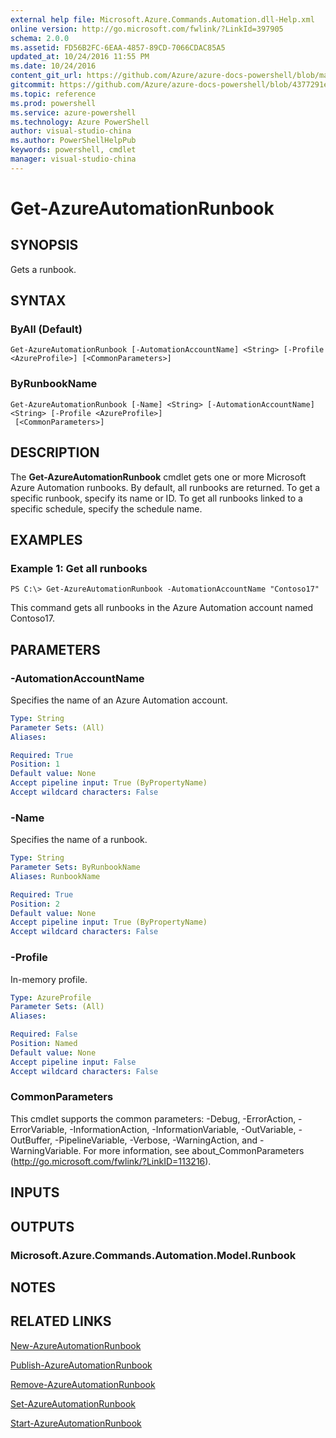 ```yaml
---
external help file: Microsoft.Azure.Commands.Automation.dll-Help.xml
online version: http://go.microsoft.com/fwlink/?LinkId=397905
schema: 2.0.0
ms.assetid: FD56B2FC-6EAA-4857-89CD-7066CDAC85A5
updated_at: 10/24/2016 11:55 PM
ms.date: 10/24/2016
content_git_url: https://github.com/Azure/azure-docs-powershell/blob/master/azureps-cmdlets-docs/ServiceManagement/Azure.Automation/v0.9.8/Get-AzureAutomationRunbook.md
gitcommit: https://github.com/Azure/azure-docs-powershell/blob/4377291ee360e58e2c1c5d644155daf6a0279055/azureps-cmdlets-docs/ServiceManagement/Azure.Automation/v0.9.8/Get-AzureAutomationRunbook.md
ms.topic: reference
ms.prod: powershell
ms.service: azure-powershell
ms.technology: Azure PowerShell
author: visual-studio-china
ms.author: PowerShellHelpPub
keywords: powershell, cmdlet
manager: visual-studio-china
---
```


# Get-AzureAutomationRunbook

## SYNOPSIS
Gets a runbook.

## SYNTAX

### ByAll (Default)
```
Get-AzureAutomationRunbook [-AutomationAccountName] <String> [-Profile <AzureProfile>] [<CommonParameters>]
```

### ByRunbookName
```
Get-AzureAutomationRunbook [-Name] <String> [-AutomationAccountName] <String> [-Profile <AzureProfile>]
 [<CommonParameters>]
```

## DESCRIPTION
The **Get-AzureAutomationRunbook** cmdlet gets one or more Microsoft Azure Automation runbooks.
By default, all runbooks are returned.
To get a specific runbook, specify its name or ID.
To get all runbooks linked to a specific schedule, specify the schedule name.

## EXAMPLES

### Example 1: Get all runbooks
```
PS C:\> Get-AzureAutomationRunbook -AutomationAccountName "Contoso17"
```

This command gets all runbooks in the Azure Automation account named Contoso17.

## PARAMETERS

### -AutomationAccountName
Specifies the name of an Azure Automation account.

```yaml
Type: String
Parameter Sets: (All)
Aliases: 

Required: True
Position: 1
Default value: None
Accept pipeline input: True (ByPropertyName)
Accept wildcard characters: False
```

### -Name
Specifies the name of a runbook.

```yaml
Type: String
Parameter Sets: ByRunbookName
Aliases: RunbookName

Required: True
Position: 2
Default value: None
Accept pipeline input: True (ByPropertyName)
Accept wildcard characters: False
```

### -Profile
In-memory profile.

```yaml
Type: AzureProfile
Parameter Sets: (All)
Aliases: 

Required: False
Position: Named
Default value: None
Accept pipeline input: False
Accept wildcard characters: False
```

### CommonParameters
This cmdlet supports the common parameters: -Debug, -ErrorAction, -ErrorVariable, -InformationAction, -InformationVariable, -OutVariable, -OutBuffer, -PipelineVariable, -Verbose, -WarningAction, and -WarningVariable. For more information, see about_CommonParameters (http://go.microsoft.com/fwlink/?LinkID=113216).

## INPUTS

## OUTPUTS

### Microsoft.Azure.Commands.Automation.Model.Runbook

## NOTES

## RELATED LINKS

[New-AzureAutomationRunbook](xref:ServiceManagement/Azure.Automation/v0.9.8/New-AzureAutomationRunbook.md)

[Publish-AzureAutomationRunbook](xref:ServiceManagement/Azure.Automation/v0.9.8/Publish-AzureAutomationRunbook.md)

[Remove-AzureAutomationRunbook](xref:ServiceManagement/Azure.Automation/v0.9.8/Remove-AzureAutomationRunbook.md)

[Set-AzureAutomationRunbook](xref:ServiceManagement/Azure.Automation/v0.9.8/Set-AzureAutomationRunbook.md)

[Start-AzureAutomationRunbook](xref:ServiceManagement/Azure.Automation/v0.9.8/Start-AzureAutomationRunbook.md)



